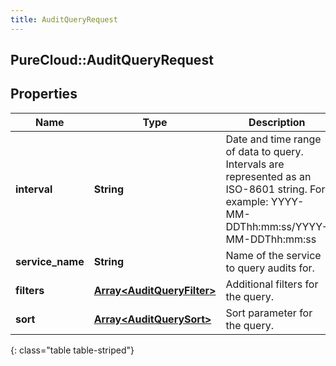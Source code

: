 ```yaml
---
title: AuditQueryRequest
---
```

## PureCloud::AuditQueryRequest

## Properties

|Name | Type | Description | Notes|
|------------ | ------------- | ------------- | -------------|
| **interval** | **String** | Date and time range of data to query. Intervals are represented as an ISO-8601 string. For example: YYYY-MM-DDThh:mm:ss/YYYY-MM-DDThh:mm:ss | |
| **service_name** | **String** | Name of the service to query audits for. | |
| **filters** | [**Array&lt;AuditQueryFilter&gt;**](AuditQueryFilter.html) | Additional filters for the query. | [optional] |
| **sort** | [**Array&lt;AuditQuerySort&gt;**](AuditQuerySort.html) | Sort parameter for the query. | [optional] |
{: class="table table-striped"}


